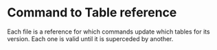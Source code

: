 # Command to Table reference

Each file is a reference for which commands update which tables for its version.
Each one is valid until it is superceded by another.

